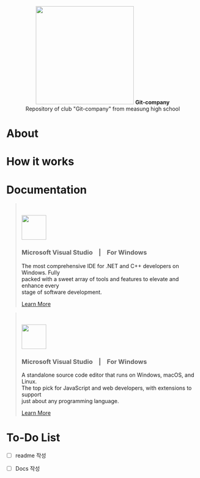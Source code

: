 <p align="center">
  <picture>
    <source
      width="256px"
      media="(prefers-color-scheme: dark)"
      srcset="Dark-Icon"
    />
    <img 
      width="256px"
      src="Light-Icon"
    />
  </picture>
  <b>Git-company</b><br>
  Repository of club "Git-company" from measung high school
</p>

# About

# How it works


# Documentation
> <br>
> <p>
>  <img 
>    width="64px"
>    height="64px"
>    src="https://visualstudio.microsoft.com/wp-content/uploads/2021/10/Product-Icon.svg">
> </p>
> 
> ### Microsoft Visual Studio    &nbsp;&nbsp;&nbsp;|&nbsp;&nbsp;&nbsp;    For Windows
>
> <a>The most comprehensive IDE for .NET and C++ developers on Windows. Fully <br> packed with a sweet array of tools and features to elevate and enhance every <br> stage of software development.</a>
>
>
> [Learn More](https://visualstudio.microsoft.com/#vs-section)
>

> <br>
> <p>
>  <img 
>    width="64px"
>    height="64px"
>    src="https://visualstudio.microsoft.com/wp-content/uploads/2019/09/vs-code-responsive-01-1.png">
> </p>
> 
> ### Microsoft Visual Studio    &nbsp;&nbsp;&nbsp;|&nbsp;&nbsp;&nbsp;    For Windows
>
> <a>A standalone source code editor that runs on Windows, macOS, and Linux. <br> The top pick for JavaScript and web developers, with extensions to support <br> just about any programming language.</a>
> 
> 
> [Learn More](https://visualstudio.microsoft.com/#vscode-section)
>
 

# To-Do List
- [ ] readme 작성
- [ ] Docs 작성
  

